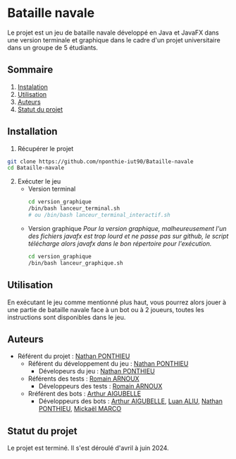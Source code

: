 # Bataille navale

Le projet est un jeu de bataille navale développé en Java et JavaFX dans une version terminale et graphique dans le cadre d'un projet universitaire dans un groupe de 5 étudiants.

## Sommaire

1. [Instalation](#installation)
2. [Utilisation](#utilisation)
3. [Auteurs](#auteurs)
4. [Statut du projet](#statut-du-projet)

## Installation

1. Récupérer le projet
```bash
git clone https://github.com/nponthie-iut90/Bataille-navale
cd Bataille-navale
```

2. Exécuter le jeu
    - Version terminal
      ```bash
      cd version_graphique
      /bin/bash lanceur_terminal.sh
      # ou /bin/bash lanceur_terminal_interactif.sh
      ```
    - Version graphique
      *Pour la version graphique, malheureusement l'un des fichiers javafx est trop lourd et ne passe pas sur github, le script télécharge alors javafx dans le bon répertoire pour l'exécution.*
      ```bash
      cd version_graphique
      /bin/bash lanceur_graphique.sh
      ```

## Utilisation

En exécutant le jeu comme mentionné plus haut, vous pourrez alors jouer à une partie de bataille navale face à un bot ou à 2 joueurs, toutes les instructions sont disponibles dans le jeu.

## Auteurs

- Référent du projet : [Nathan PONTHIEU](https://github.com/nponthie-iut90)
    - Référent du développement du jeu : [Nathan PONTHIEU](https://github.com/nponthie-iut90)
        - Dévelopeurs du jeu : [Nathan PONTHIEU](https://github.com/nponthie-iut90)
    - Référents des tests : [Romain ARNOUX](https://github.com/rarnoux4-iut90)
        - Développeurs des tests : [Romain ARNOUX](https://github.com/rarnoux4-iut90)
    - Rréférent des bots : [Arthur AIGUBELLE](https://github.com/aaigubel-iut90)
        - Développeurs des bots : [Arthur AIGUBELLE](https://github.com/aaigubel-iut90), [Luan ALIU](https://github.com/aliuluan), [Nathan PONTHIEU](https://github.com/nponthie-iut90), [Mickaël MARCO](https://github.com/mmarco-iut90)

## Statut du projet

Le projet est terminé. Il s'est déroulé d'avril à juin 2024.
